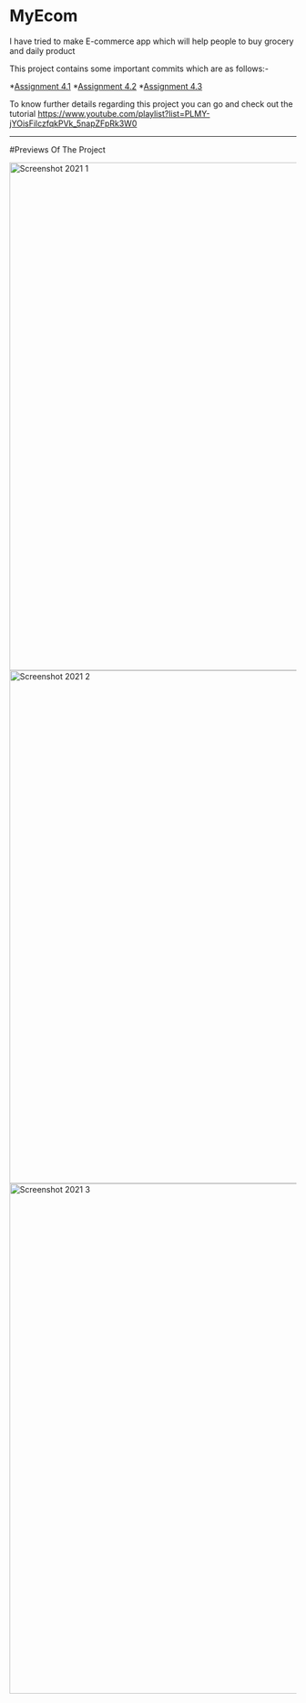 # MyEcom
I have tried to make E-commerce app
which will help people to buy grocery 
and daily product

This project contains some important commits
which are as follows:-

*[Assignment 4.1](https://github.com/Yuvraj162002/MyEcom/tree/master/src/com/company/Assignment4_1)
*[Assignment 4.2](https://github.com/Yuvraj162002/MyEcom/tree/master/src/com/company/Assignment4_2)
*[Assignment 4.3](https://github.com/Yuvraj162002/MyEcom/tree/master/src/com/company/Assignment4_3)

To know further details regarding this project you can go and check out the tutorial https://www.youtube.com/playlist?list=PLMY-jYOisFilczfqkPVk_5napZFpRk3W0

--------------------------------------------------------------------------------------------------------------------------------------------------------------------------------
#Previews Of The Project

<img width="890" alt="Screenshot 2021 1" src="https://user-images.githubusercontent.com/77117240/115185585-bcd24900-a0fd-11eb-9300-df0ea600465c.png">

<img width="899" alt="Screenshot 2021 2" src="https://user-images.githubusercontent.com/77117240/115185868-513cab80-a0fe-11eb-80bc-9e41cd5de6b3.png">


<img width="894" alt="Screenshot 2021 3" src="https://user-images.githubusercontent.com/77117240/115185928-6ca7b680-a0fe-11eb-8a7a-642062275666.png">

